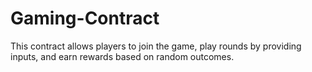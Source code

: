 # Gaming-Contract
This contract allows players to join the game, play rounds by providing inputs, and earn rewards based on random outcomes.
